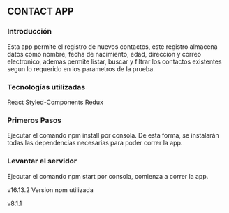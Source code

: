 ## CONTACT APP 
### Introducción <br>

Esta app permite el registro de nuevos contactos, este registro almacena datos como nombre, fecha de nacimiento, edad, direccion y correo electronico, ademas permite listar, buscar y filtrar los contactos existentes segun lo requerido en los parametros de la prueba.

### Tecnologías utilizadas
React 
Styled-Components
Redux

### Primeros Pasos
Ejecutar el comando npm install por consola. De esta forma, se instalarán todas las dependencias necesarias para poder correr la app.
### Levantar el servidor
Ejecutar el comando npm start por consola, comienza a correr  la app.

v16.13.2
Version npm utilizada

v8.1.1